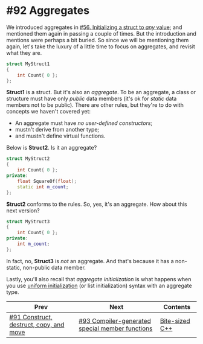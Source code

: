 # #92 Aggregates

We introduced aggregates in [#56. Initializing a struct to *any* value](056.md); and mentioned them again in passing a couple of times. But the introduction and mentions were perhaps a bit buried. So since we will be mentioning them again, let's take the luxury of a little time to focus on aggregates, and revisit what they are.

```cpp
struct MyStruct1
{
    int Count{ 0 };
};
```

**Struct1** is a struct. But it's also an *aggregate*. To be an aggregate, a class or structure must have only *public* data members (it's ok for *static* data members not to be public). There are other rules, but they're to do with concepts we haven't covered yet:

* An aggregate must have *no user-defined constructors*;
* mustn't derive from another type;
* and mustn't define virtual functions.

Below is **Struct2**. Is it an aggregate?

```cpp
struct MyStruct2
{
    int Count{ 0 };
private:
    float SquareOf(float);
    static int m_count;
};
```

**Struct2** conforms to the rules. So, yes, it's an aggregate. How about this next version?

```cpp
struct MyStruct3
{
    int Count{ 0 };
private:
    int m_count;
};
```

In fact, no, **Struct3** is *not* an aggregate. And that's because it has a non-static, non-public data member.

Lastly, you'll also recall that *aggregate initialization* is what happens when you use [uniform initialization](047.md) (or list initialization) syntax with an aggregate type.

|Prev|Next|Contents|
|-|-|-|
|[#91 Construct, destruct, copy, and move](091.md)|[#93 Compiler-generated special member functions](093.md)|[Bite-sized C++](../README.md)|

